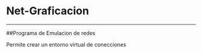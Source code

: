 # Net-Graficacion
-----------------------------
##Programa de Emulacion de redes

Permite crear un entorno virtual de conecciones
